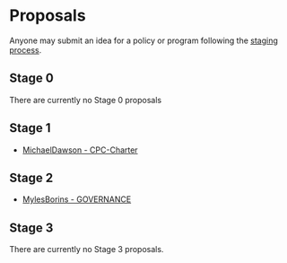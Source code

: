 # Proposals

Anyone may submit an idea for a policy or program following the [staging process](../STAGING_PROCESS.md).

## Stage 0

There are currently no Stage 0 proposals

## Stage 1

* [MichaelDawson - CPC-Charter](mdawson-cpc-charter)

## Stage 2

* [MylesBorins - GOVERNANCE](mylesborins-GOVERNANCE)

## Stage 3

There are currently no Stage 3 proposals.
